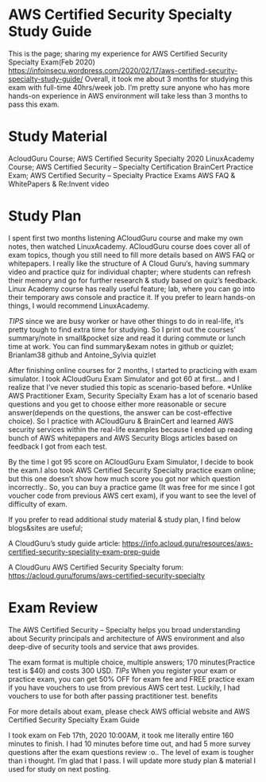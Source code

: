 # AWS Certified Security Specialty Study Guide
This is the page; sharing my experience for AWS Certified Security Specialty Exam(Feb 2020) https://infoinsecu.wordpress.com/2020/02/17/aws-certified-security-specialty-study-guide/
Overall, it took me about 3 months for studying this exam with full-time 40hrs/week job. I’m pretty sure anyone who has more hands-on experience in AWS environment will take less than 3 months to pass this exam.

# Study Material

AcloudGuru Course; AWS Certified Security Specialty 2020 
LinuxAcademy Course; AWS Certified Security – Specialty Certification
BrainCert Practice Exam; AWS Certified Security – Specialty Practice Exams
AWS FAQ & WhitePapers & Re:Invent video
 

# Study Plan

I spent first two months listening ACloudGuru course and make my own notes, then watched LinuxAcademy. ACloudGuru course does cover all of exam topics, though you still need to fill more details based on AWS FAQ or whitepapers. I really like the structure of A Cloud Guru‘s, having summary video and practice quiz for individual chapter; where students can refresh their memory and go for further research & study based on quiz’s feedback. Linux Academy course has really useful feature; lab, where you can go into their temporary aws console and practice it. If you prefer to learn hands-on things, I would recommend LinuxAcademy.


*TIPS* since we are busy worker or have other things to do in real-life, it’s pretty tough to find extra time for studying. So I print out the courses’ summary/note in small&pocket size and read it during commute or lunch time at work. You can find summary&exam notes in github or quizlet; Brianlam38 github and Antoine_Sylvia quizlet 

After finishing online courses for 2 months, I started to practicing with exam simulator. I took ACloudGuru Exam Simulator and got 60 at first… and I realize that I’ve never studied this topic as scenario-based before. *Unlike AWS Practitioner Exam, Security Specialty Exam has a lot of scenario based questions and you get to choose either more reasonable or secure answer(depends on the questions, the answer can be cost-effective choice). So I practice with ACloudGuru & BrainCert and learned AWS security services within the real-life examples because I ended up reading bunch of AWS whitepapers and AWS Security Blogs articles based on feedback I got from each test.

By the time I got 95 score on ACloudGuru Exam Simulator, I decide to book the exam.I also took AWS Certified Security Specialty practice exam online; but this one doesn’t show how much score you got nor which question incorrectly.. So, you can buy a practice game (It was free for me since I got voucher code from previous AWS cert exam), if you want to see the level of difficulty of exam.
 
If you prefer to read additional study material & study plan, I find below blogs&sites are useful;

A CloudGuru’s study guide article:  https://info.acloud.guru/resources/aws-certified-security-speciality-exam-prep-guide 

A CloudGuru AWS Certified Security Specialty forum: https://acloud.guru/forums/aws-certified-security-specialty 

# Exam Review
 
The AWS Certified Security – Specialty helps you broad understanding about Security principals and architecture of AWS environment and also deep-dive of security tools and service that aws provides.

The exam format is multiple choice, multiple answers; 170 minutes(Practice test is $40)  and costs 300 USD. *TIPs* When you register your exam or practice exam, you can get 50% OFF for exam fee and FREE practice exam if you have vouchers to use from previous AWS cert test. Luckily, I had vouchers to use for both after passing practitioner test. benefits

For more details about exam, please check AWS official website and AWS Certified Security Specialty Exam Guide

I took exam on Feb 17th, 2020 10:00AM, it took me literally entire 160 minutes to finish. I had 10 minutes before time out, and had 5 more survey questions after the exam questions review :o..  The level of exam is tougher than i thought. I’m glad that I pass. I will update more study plan & material I used for study on next posting.

